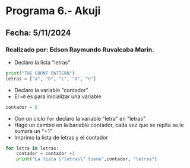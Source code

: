 # Programa 6.- Akuji
## Fecha: 5/11/2024
### Realizado por: Edson Raymundo Ruvalcaba Marin.

- Declaro la lista "letras"
``` python
print("THE COUNT PATTERN")
letras = ["a", "b", "c", "d", "e"]
```
- Declaro la variable "contador"
- El `=0` es para inicializar una variable
``` python
contador = 0
```
- Con un ciclo `for` declaro la variable "letra" en "letras"
- Hago un cambio en la bariable contador, cada vez que se repita se le sumara un "+1"
- Imprimo la lista de letras y el contador
``` python
for letra in letras:
    contador = contador +1
    print("La lista \"letras\" tiene",contador, "letras")
